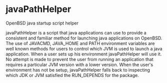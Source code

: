 # javaPathHelper
OpenBSD java startup script helper

javaPathHelper is a script that java applications can use to provide a
consistent and familiar method for launching java applications on
OpenBSD. The use of JAVACMD, JAVA_HOME and PATH environment variables are
well known methods for users to control which JVM is used to launch a
java application.  When a user sets up his environment javaPathHelper will
use it. No attempt is made to prevent the user from running an
application that requires a particular JVM version with a lower version.
When the user's environment has not be setup, javaPathHelper falls back
to inspecting which JDK or JVM satisfied the RUN_DEPENDS for the
package.
